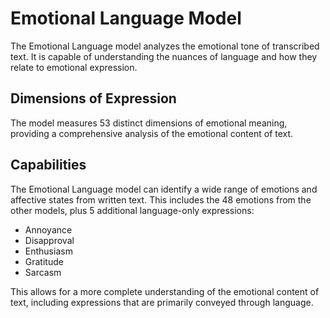 # Emotional Language Model

The Emotional Language model analyzes the emotional tone of transcribed text. It is capable of understanding the nuances of language and how they relate to emotional expression.

## Dimensions of Expression

The model measures 53 distinct dimensions of emotional meaning, providing a comprehensive analysis of the emotional content of text.

## Capabilities

The Emotional Language model can identify a wide range of emotions and affective states from written text. This includes the 48 emotions from the other models, plus 5 additional language-only expressions:

*   Annoyance
*   Disapproval
*   Enthusiasm
*   Gratitude
*   Sarcasm

This allows for a more complete understanding of the emotional content of text, including expressions that are primarily conveyed through language.

